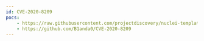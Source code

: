 ```yaml
---
id: CVE-2020-8209
pocs:
    - https://raw.githubusercontent.com/projectdiscovery/nuclei-templates/master/cves/CVE-2020-8209.yaml
    - https://github.com/B1anda0/CVE-2020-8209
---
```

